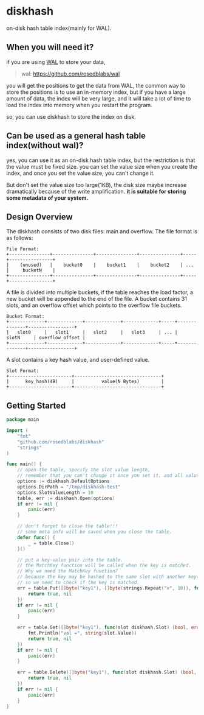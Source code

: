 # diskhash
on-disk hash table index(mainly for WAL).

## When you will need it?
if you are using [WAL](https://github.com/rosedblabs/wal) to store your data,

> wal: https://github.com/rosedblabs/wal

you will get the positions to get the data from WAL, the common way to store the positions is to use an in-memory index, but if you have a large amount of data, the index will be very large, and it will take a lot of time to load the index into memory when you restart the program.

so, you can use diskhash to store the index on disk.

## Can be used as a general hash table index(without wal)?

yes, you can use it as an on-disk hash table index, but the restriction is that the value must be fixed size.
you can set the value size when you create the index, and once you set the value size, you can't change it.

But don't set the value size too large(1KB), the disk size maybe increase dramatically because of the write amplification.
**it is suitable for storing some metadata of your system.**

## Design Overview
The diskhash consists of two disk files: main and overflow.
The file format is as follows:
```
File Format:
+---------------+---------------+---------------+---------------+-----+----------------+
|    (unused)   |    bucket0    |    bucket1    |    bucket2    | ... |     bucketN    |
+---------------+---------------+---------------+---------------+-----+----------------+
```

A file is divided into multiple buckets, if the table reaches the load factor, a new bucket will be appended to the end of the file.
A bucket contains 31 slots, and an overflow offset which points to the overflow file buckets.
```
Bucket Format:
+-------------+-------------+-------------+-------------+-----+--------------+-----------------+
|   slot0     |   slot1     |   slot2     |   slot3     | ... |    slotN     | overflow_offset |
+-------------+-------------+-------------+-------------+-----+--------------+-----------------+
```

A slot contains a key hash value, and user-defined value.
```
Slot Format:
+-----------------------+--------------------------------+
|      key_hash(4B)     |          value(N Bytes)        |
+-----------------------+--------------------------------+
```

## Getting Started
```go
package main

import (
	"fmt"
	"github.com/rosedblabs/diskhash"
	"strings"
)

func main() {
	// open the table, specify the slot value length,
	// remember that you can't change it once you set it, and all values must be the same length.
	options := diskhash.DefaultOptions
	options.DirPath = "/tmp/diskhash-test"
	options.SlotValueLength = 10
	table, err := diskhash.Open(options)
	if err != nil {
		panic(err)
	}

	// don't forget to close the table!!!
	// some meta info will be saved when you close the table.
	defer func() {
		_ = table.Close()
	}()

	// put a key-value pair into the table.
	// the MatchKey function will be called when the key is matched.
	// Why we need the MatchKey function?
	// because the key may be hashed to the same slot with another key(even though the probability is very low),
	// so we need to check if the key is matched.
	err = table.Put([]byte("key1"), []byte(strings.Repeat("v", 10)), func(slot diskhash.Slot) (bool, error) {
		return true, nil
	})
	if err != nil {
		panic(err)
	}

	err = table.Get([]byte("key1"), func(slot diskhash.Slot) (bool, error) {
		fmt.Println("val =", string(slot.Value))
		return true, nil
	})
	if err != nil {
		panic(err)
	}

	err = table.Delete([]byte("key1"), func(slot diskhash.Slot) (bool, error) {
		return true, nil
	})
	if err != nil {
		panic(err)
	}
}
```
